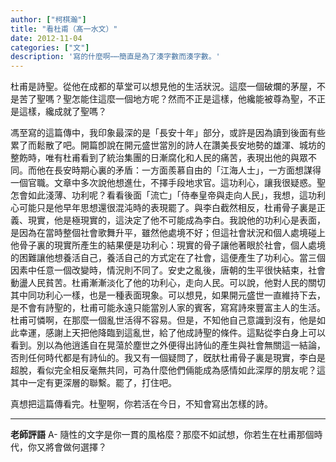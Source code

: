 ```yaml
---
author: ["柯棋瀚"]
title: "看杜甫（髙一水文）"
date: 2012-11-04
categories: ["文"]
description: '寫的什麼啊⋯⋯簡直是為了湊字數而湊字數。'
---
```


杜甫是詩聖。從他在成都的草堂可以想見他的生活狀況。這麼一個破爛的茅屋，不是苦了聖嗎？聖怎能住這麼一個地方呢？然而不正是這樣，他纔能被尊為聖，不正是這樣，纔成就了聖嗎？

馮至寫的這篇傳中，我印象最深的是「長安十年」部分，或許是因為讀到後面有些累了而鬆散了吧。開篇卽說在開元盛世當別的詩人在讚美長安地勢的雄渾、城坊的整飭時，唯有杜甫看到了統治集團的日漸腐化和人民的痛苦，表現出他的與眾不同。而他在長安時期心裏的矛盾：一方面羨慕自由的「江海人士」，一方面想謀得一個官職。文章中多次說他想進仕，不擇手段地求官。這功利心，讓我很疑惑。聖怎會如此淺薄、功利呢？看看後面「流亡」「侍奉皇帝與走向人民」，我想，這功利心可能只是他早年思想還很混沌時的表現罷了。與李白截然相反，杜甫骨子裏是正義、現實，他是極現實的，這決定了他不可能成為李白。我說他的功利心是表面，是因為在當時整個社會歌舞升平，雖然他處境不好；但這社會狀況和個人處境碰上他骨子裏的現實所產生的結果便是功利心：現實的骨子讓他著眼於社會，個人處境的困難讓他想養活自己，養活自己的方式定在了社會，這便產生了功利心。當三個因素中任意一個改變時，情況則不同了。安史之亂後，唐朝的生平很快結束，社會動盪人民貧苦。杜甫漸漸淡化了他的功利心，走向人民。可以說，他對人民的關切其中同功利心一樣，也是一種表面現象。可以想見，如果開元盛世一直維持下去，是不會有詩聖的，杜甫可能永遠只能當別人家的賓客，寫寫詩來豐富主人的生活。杜甫可憐啊，在那麼一個亂世活得不容易。但是，不知他自己意識到沒有，他是如此幸運，感謝上天把他降臨到這亂世，給了他成詩聖的條件。這點從李白身上可以看到。別以為他逍遙自在晃蕩於塵世之外便得出詩仙的產生與社會無關這一結論，否則任何時代都是有詩仙的。我又有一個疑問了，旣肰杜甫骨子裏是現實，李白是超脫，看似完全相反毫無共同，可為什麼他們倆能成為感情如此深厚的朋友呢？這其中一定有更深層的聯繫。罷了，打住吧。

真想把這篇傳看完。杜聖啊，你若活在今日，不知會寫出怎樣的詩。

---

**老師評語** A- 隨性的文字是你一貫的風格麼？那麼不如試想，你若生在杜甫那個時代，你又將會做何選擇？